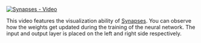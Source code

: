 [![Synapses - Video](https://img.youtube.com/vi/mf6jBLdCclE/0.jpg)](https://youtu.be/mf6jBLdCclE)

This video features the visualization ability of [Synapses](https://github.com/mrdimosthenis/Synapses).
You can observe how the weights get updated during the training of the neural network. The input and output layer is placed on the left and right side respectively.
